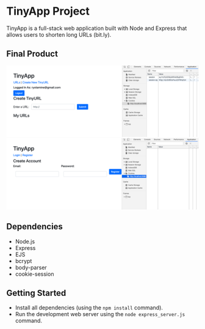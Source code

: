 # TinyApp Project

TinyApp is a full-stack web application built with Node and Express that allows users to shorten long URLs (bit.ly).

## Final Product

!["Screenshot of URLs page"](https://github.com/ryotamine/tinyapp/blob/master/docs/urls-page.png)
!["Screenshot of register page"](https://github.com/ryotamine/tinyapp/blob/master/docs/register-page.png)

## Dependencies

- Node.js
- Express
- EJS
- bcrypt
- body-parser
- cookie-session

## Getting Started

- Install all dependencies (using the `npm install` command).
- Run the development web server using the `node express_server.js` command.
